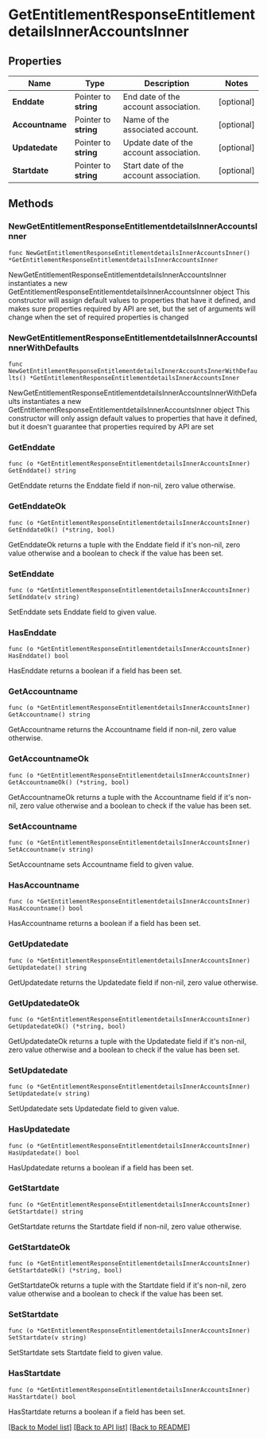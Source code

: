 # GetEntitlementResponseEntitlementdetailsInnerAccountsInner

## Properties

Name | Type | Description | Notes
------------ | ------------- | ------------- | -------------
**Enddate** | Pointer to **string** | End date of the account association. | [optional] 
**Accountname** | Pointer to **string** | Name of the associated account. | [optional] 
**Updatedate** | Pointer to **string** | Update date of the account association. | [optional] 
**Startdate** | Pointer to **string** | Start date of the account association. | [optional] 

## Methods

### NewGetEntitlementResponseEntitlementdetailsInnerAccountsInner

`func NewGetEntitlementResponseEntitlementdetailsInnerAccountsInner() *GetEntitlementResponseEntitlementdetailsInnerAccountsInner`

NewGetEntitlementResponseEntitlementdetailsInnerAccountsInner instantiates a new GetEntitlementResponseEntitlementdetailsInnerAccountsInner object
This constructor will assign default values to properties that have it defined,
and makes sure properties required by API are set, but the set of arguments
will change when the set of required properties is changed

### NewGetEntitlementResponseEntitlementdetailsInnerAccountsInnerWithDefaults

`func NewGetEntitlementResponseEntitlementdetailsInnerAccountsInnerWithDefaults() *GetEntitlementResponseEntitlementdetailsInnerAccountsInner`

NewGetEntitlementResponseEntitlementdetailsInnerAccountsInnerWithDefaults instantiates a new GetEntitlementResponseEntitlementdetailsInnerAccountsInner object
This constructor will only assign default values to properties that have it defined,
but it doesn't guarantee that properties required by API are set

### GetEnddate

`func (o *GetEntitlementResponseEntitlementdetailsInnerAccountsInner) GetEnddate() string`

GetEnddate returns the Enddate field if non-nil, zero value otherwise.

### GetEnddateOk

`func (o *GetEntitlementResponseEntitlementdetailsInnerAccountsInner) GetEnddateOk() (*string, bool)`

GetEnddateOk returns a tuple with the Enddate field if it's non-nil, zero value otherwise
and a boolean to check if the value has been set.

### SetEnddate

`func (o *GetEntitlementResponseEntitlementdetailsInnerAccountsInner) SetEnddate(v string)`

SetEnddate sets Enddate field to given value.

### HasEnddate

`func (o *GetEntitlementResponseEntitlementdetailsInnerAccountsInner) HasEnddate() bool`

HasEnddate returns a boolean if a field has been set.

### GetAccountname

`func (o *GetEntitlementResponseEntitlementdetailsInnerAccountsInner) GetAccountname() string`

GetAccountname returns the Accountname field if non-nil, zero value otherwise.

### GetAccountnameOk

`func (o *GetEntitlementResponseEntitlementdetailsInnerAccountsInner) GetAccountnameOk() (*string, bool)`

GetAccountnameOk returns a tuple with the Accountname field if it's non-nil, zero value otherwise
and a boolean to check if the value has been set.

### SetAccountname

`func (o *GetEntitlementResponseEntitlementdetailsInnerAccountsInner) SetAccountname(v string)`

SetAccountname sets Accountname field to given value.

### HasAccountname

`func (o *GetEntitlementResponseEntitlementdetailsInnerAccountsInner) HasAccountname() bool`

HasAccountname returns a boolean if a field has been set.

### GetUpdatedate

`func (o *GetEntitlementResponseEntitlementdetailsInnerAccountsInner) GetUpdatedate() string`

GetUpdatedate returns the Updatedate field if non-nil, zero value otherwise.

### GetUpdatedateOk

`func (o *GetEntitlementResponseEntitlementdetailsInnerAccountsInner) GetUpdatedateOk() (*string, bool)`

GetUpdatedateOk returns a tuple with the Updatedate field if it's non-nil, zero value otherwise
and a boolean to check if the value has been set.

### SetUpdatedate

`func (o *GetEntitlementResponseEntitlementdetailsInnerAccountsInner) SetUpdatedate(v string)`

SetUpdatedate sets Updatedate field to given value.

### HasUpdatedate

`func (o *GetEntitlementResponseEntitlementdetailsInnerAccountsInner) HasUpdatedate() bool`

HasUpdatedate returns a boolean if a field has been set.

### GetStartdate

`func (o *GetEntitlementResponseEntitlementdetailsInnerAccountsInner) GetStartdate() string`

GetStartdate returns the Startdate field if non-nil, zero value otherwise.

### GetStartdateOk

`func (o *GetEntitlementResponseEntitlementdetailsInnerAccountsInner) GetStartdateOk() (*string, bool)`

GetStartdateOk returns a tuple with the Startdate field if it's non-nil, zero value otherwise
and a boolean to check if the value has been set.

### SetStartdate

`func (o *GetEntitlementResponseEntitlementdetailsInnerAccountsInner) SetStartdate(v string)`

SetStartdate sets Startdate field to given value.

### HasStartdate

`func (o *GetEntitlementResponseEntitlementdetailsInnerAccountsInner) HasStartdate() bool`

HasStartdate returns a boolean if a field has been set.


[[Back to Model list]](../README.md#documentation-for-models) [[Back to API list]](../README.md#documentation-for-api-endpoints) [[Back to README]](../README.md)


